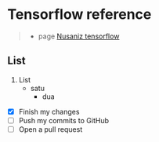 # Tensorflow reference
> * page [Nusaniz tensorflow](https://nusaniz.blogspot.com/2020/10/ngobrol-tensorflow.html)

## List
1. List
   * satu
     - dua
     
- [x] Finish my changes
- [ ] Push my commits to GitHub
- [ ] Open a pull request
